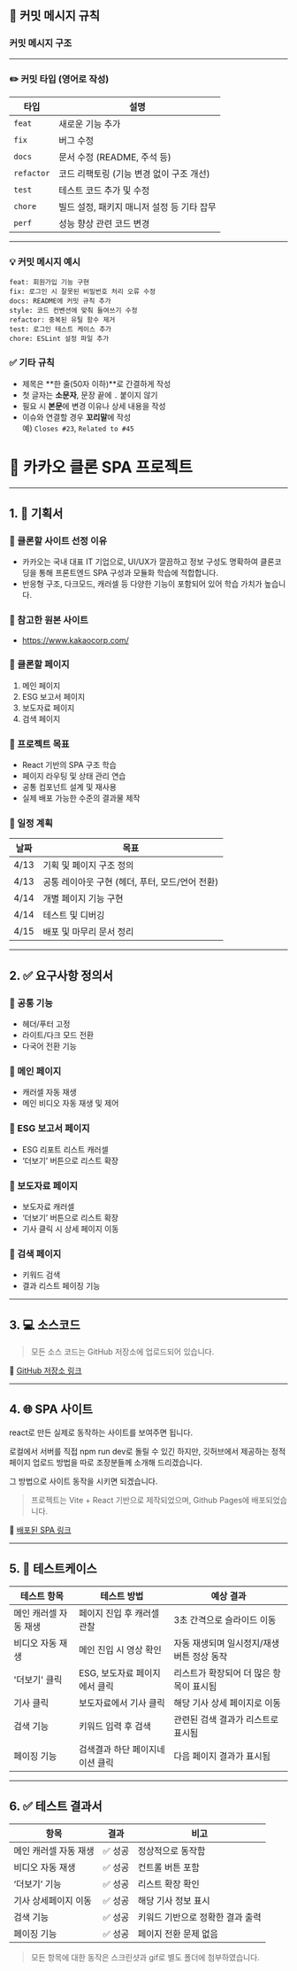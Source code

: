 ## 📌 커밋 메시지 규칙

### 커밋 메시지 구조

---

### ✏️ 커밋 타입 (영어로 작성)

| 타입       | 설명                                       |
| ---------- | ------------------------------------------ |
| `feat`     | 새로운 기능 추가                           |
| `fix`      | 버그 수정                                  |
| `docs`     | 문서 수정 (README, 주석 등)                |
| `refactor` | 코드 리팩토링 (기능 변경 없이 구조 개선)   |
| `test`     | 테스트 코드 추가 및 수정                   |
| `chore`    | 빌드 설정, 패키지 매니저 설정 등 기타 잡무 |
| `perf`     | 성능 향상 관련 코드 변경                   |

---

### 💡 커밋 메시지 예시

```
feat: 회원가입 기능 구현
fix: 로그인 시 잘못된 비밀번호 처리 오류 수정
docs: README에 커밋 규칙 추가
style: 코드 컨벤션에 맞춰 들여쓰기 수정
refactor: 중복된 유틸 함수 제거
test: 로그인 테스트 케이스 추가
chore: ESLint 설정 파일 추가
```

### ✅ 기타 규칙

- 제목은 **한 줄(50자 이하)**로 간결하게 작성
- 첫 글자는 **소문자**, 문장 끝에 `.` 붙이지 않기
- 필요 시 **본문**에 변경 이유나 상세 내용을 작성
- 이슈와 연결할 경우 **꼬리말**에 작성  
  예) `Closes #23`, `Related to #45`

# 📁 카카오 클론 SPA 프로젝트

---

## 1. 📌 기획서

### 🔸 클론할 사이트 선정 이유

- 카카오는 국내 대표 IT 기업으로, UI/UX가 깔끔하고 정보 구성도 명확하여 클론코딩을 통해 프론트엔드 SPA 구성과 모듈화 학습에 적합합니다.
- 반응형 구조, 다크모드, 캐러셀 등 다양한 기능이 포함되어 있어 학습 가치가 높습니다.

### 🔸 참고한 원본 사이트

- https://www.kakaocorp.com/

### 🔸 클론할 페이지

1. 메인 페이지
2. ESG 보고서 페이지
3. 보도자료 페이지
4. 검색 페이지

### 🔸 프로젝트 목표

- React 기반의 SPA 구조 학습
- 페이지 라우팅 및 상태 관리 연습
- 공통 컴포넌트 설계 및 재사용
- 실제 배포 가능한 수준의 결과물 제작

### 🔸 일정 계획

| 날짜 | 목표                                            |
| ---- | ----------------------------------------------- |
| 4/13 | 기획 및 페이지 구조 정의                        |
| 4/13 | 공통 레이아웃 구현 (헤더, 푸터, 모드/언어 전환) |
| 4/14 | 개별 페이지 기능 구현                           |
| 4/14 | 테스트 및 디버깅                                |
| 4/15 | 배포 및 마무리 문서 정리                        |

---

## 2. ✅ 요구사항 정의서

### 🔸 공통 기능

- 헤더/푸터 고정
- 라이트/다크 모드 전환
- 다국어 전환 기능

### 🔸 메인 페이지

- 캐러셀 자동 재생
- 메인 비디오 자동 재생 및 제어

### 🔸 ESG 보고서 페이지

- ESG 리포트 리스트 캐러셀
- ‘더보기’ 버튼으로 리스트 확장

### 🔸 보도자료 페이지

- 보도자료 캐러셀
- ‘더보기’ 버튼으로 리스트 확장
- 기사 클릭 시 상세 페이지 이동

### 🔸 검색 페이지

- 키워드 검색
- 결과 리스트 페이징 기능

---

## 3. 💻 소스코드

> 모든 소스 코드는 GitHub 저장소에 업로드되어 있습니다.

🔗 [GitHub 저장소 링크](https://github.com/ehgus8/kakaocorp-react)

---

## 4. 🌐 SPA 사이트

react로 만든 실제로 동작하는 사이트를 보여주면 됩니다.

로컬에서 서버를 직접 npm run dev로 돌릴 수 있긴 하지만, 깃허브에서 제공하는 정적 페이지 업로드 방법을 따로 조장분들께 소개해 드리겠습니다.

그 방법으로 사이트 동작을 시키면 되겠습니다.

> 프로젝트는 Vite + React 기반으로 제작되었으며, Github Pages에 배포되었습니다.

🔗 [배포된 SPA 링크](https://your-username.github.io/project-name)

---

## 5. 🧪 테스트케이스

| 테스트 항목           | 테스트 방법                     | 예상 결과                                  |
| --------------------- | ------------------------------- | ------------------------------------------ |
| 메인 캐러셀 자동 재생 | 페이지 진입 후 캐러셀 관찰      | 3초 간격으로 슬라이드 이동                 |
| 비디오 자동 재생      | 메인 진입 시 영상 확인          | 자동 재생되며 일시정지/재생 버튼 정상 동작 |
| '더보기' 클릭         | ESG, 보도자료 페이지에서 클릭   | 리스트가 확장되어 더 많은 항목이 표시됨    |
| 기사 클릭             | 보도자료에서 기사 클릭          | 해당 기사 상세 페이지로 이동               |
| 검색 기능             | 키워드 입력 후 검색             | 관련된 검색 결과가 리스트로 표시됨         |
| 페이징 기능           | 검색결과 하단 페이지네이션 클릭 | 다음 페이지 결과가 표시됨                  |

---

## 6. ✅ 테스트 결과서

| 항목                  | 결과    | 비고                             |
| --------------------- | ------- | -------------------------------- |
| 메인 캐러셀 자동 재생 | ✅ 성공 | 정상적으로 동작함                |
| 비디오 자동 재생      | ✅ 성공 | 컨트롤 버튼 포함                 |
| ‘더보기’ 기능         | ✅ 성공 | 리스트 확장 확인                 |
| 기사 상세페이지 이동  | ✅ 성공 | 해당 기사 정보 표시              |
| 검색 기능             | ✅ 성공 | 키워드 기반으로 정확한 결과 출력 |
| 페이징 기능           | ✅ 성공 | 페이지 전환 문제 없음            |

> 모든 항목에 대한 동작은 스크린샷과 gif로 별도 폴더에 첨부하였습니다.
